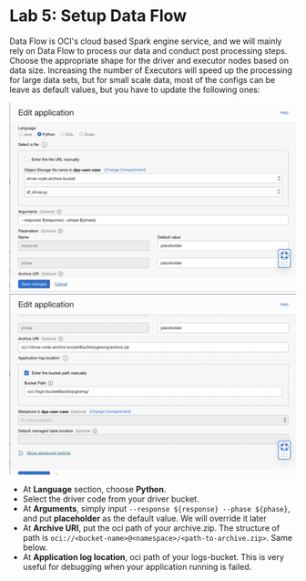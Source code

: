 
Lab 5: Setup Data Flow
===

Data Flow is OCI's cloud based Spark engine service, and we will mainly rely on Data Flow to process our data and conduct post processing steps. Choose the appropriate shape for the driver and executor nodes based on data size. Increasing the number of Executors will speed up the processing for large data sets, but for small scale data, most of the configs can be leave as default values, but you have to update the following ones:

![](../attachments/Set-DF1.png)
![](../attachments/Set-DF2.png)

*   At **Language** section, choose **Python**.
*   Select the driver code from your driver bucket.
*   At **Arguments**, simply input `--response ${response} --phase ${phase}`, and put **placeholder** as the default value. We will override it later
*   At **Archive URI**, put the oci path of your archive.zip. The structure of path is `oci://<bucket-name>@<namespace>/<path-to-archive.zip>`. Same below.
*   At **Application log location**, oci path of your logs-bucket. This is very useful for debugging when your application running is failed.